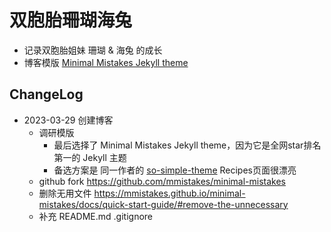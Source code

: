 # 双胞胎珊瑚海兔
- 记录双胞胎姐妹 珊瑚 & 海兔 的成长
- 博客模版 [Minimal Mistakes Jekyll theme](https://mmistakes.github.io/minimal-mistakes/) 

## ChangeLog
- 2023-03-29 创建博客
  - 调研模版
    - 最后选择了 Minimal Mistakes Jekyll theme，因为它是全网star排名第一的 Jekyll 主题
    - 备选方案是 同一作者的 [so-simple-theme](https://mmistakes.github.io/so-simple-theme/) Recipes页面很漂亮
  - github fork https://github.com/mmistakes/minimal-mistakes
  - 删除无用文件 https://mmistakes.github.io/minimal-mistakes/docs/quick-start-guide/#remove-the-unnecessary
  - 补充 README.md .gitignore